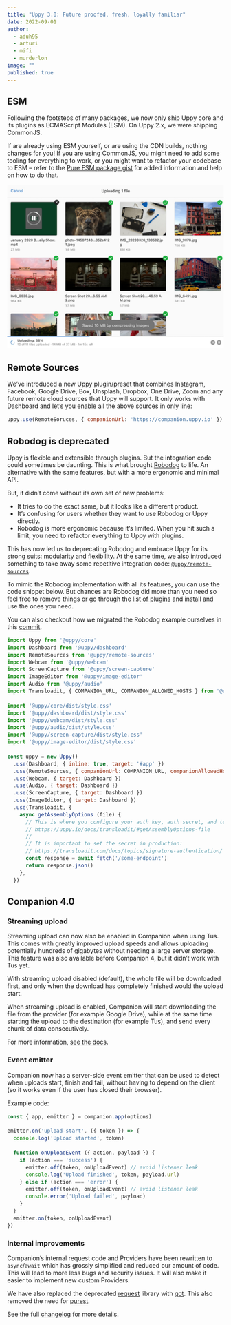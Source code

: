 ```yaml
---
title: "Uppy 3.0: Future proofed, fresh, loyally familiar" 
date: 2022-09-01
author: 
  - aduh95
  - arturi
  - mifi
  - murderlon
image: ""
published: true
---
```


<!--more-->

## ESM

Following the footsteps of many packages, we now only ship Uppy core and its plugins as ECMAScript Modules (ESM). On Uppy 2.x, we were shipping CommonJS.

If are already using ESM yourself, or are using the CDN builds, nothing changes for you! If you are using CommonJS, you might need to add some tooling for everything to work, or you might want to refactor your codebase to ESM – refer to the [Pure ESM package gist](https://gist.github.com/sindresorhus/a39789f98801d908bbc7ff3ecc99d99c) for added information and help on how to do that.

<img class="border" alt="Uppy Compressor plugin showing compressed images notification" src="/images/blog/2.4-2.7/compressor.jpg">

## Remote Sources

We’ve introduced a new Uppy plugin/preset that combines Instagram, Facebook, Google Drive, Box, Unsplash, Dropbox, One Drive, Zoom and any future remote cloud sources that Uppy will support. It only works with Dashboard and let’s you enable all the above sources in only line:

```js
uppy.use(RemoteSoruces, { companionUrl: 'https://companion.uppy.io' }) // Remote Soruces need Companion server instance to work, you can get one hosted from Transloadit.com or self-host it
```

## Robodog is deprecated

Uppy is flexible and extensible through plugins. But the integration code could sometimes be daunting. This is what brought [Robodog](/docs/robodog/) to life. An alternative with the same features, but with a more ergonomic and minimal API.

But, it didn’t come without its own set of new problems:

* It tries to do the exact same, but it looks like a different product.
* It’s confusing for users whether they want to use Robodog or Uppy directly.
* Robodog is more ergonomic because it’s limited. When you hit such a limit, you
  need to refactor everything to Uppy with plugins.

This has now led us to deprecating Robodog and embrace Uppy for its strong suits: modularity and flexibility. At the same time, we also introduced something to take away some repetitive integration code: [`@uppy/remote-sources`](/docs/remote-sources).

To mimic the Robodog implementation with all its features, you can use the code snippet below. But chances are Robodog did more than you need so feel free to remove things or go through the [list of plugins](/docs/plugins/) and install and use the ones you need.

You can also checkout how we migrated the Robodog example ourselves in this [commit](https://github.com/transloadit/uppy/commit/089aaed615c77bafaf905e291b6b4e82aaeb2f6f).

```js
import Uppy from '@uppy/core'
import Dashboard from '@uppy/dashboard'
import RemoteSources from '@uppy/remote-sources'
import Webcam from '@uppy/webcam'
import ScreenCapture from '@uppy/screen-capture'
import ImageEditor from '@uppy/image-editor'
import Audio from '@uppy/audio'
import Transloadit, { COMPANION_URL, COMPANION_ALLOWED_HOSTS } from '@uppy/transloadit'

import '@uppy/core/dist/style.css'
import '@uppy/dashboard/dist/style.css'
import '@uppy/webcam/dist/style.css'
import '@uppy/audio/dist/style.css'
import '@uppy/screen-capture/dist/style.css'
import '@uppy/image-editor/dist/style.css'

const uppy = new Uppy()
  .use(Dashboard, { inline: true, target: '#app' })
  .use(RemoteSources, { companionUrl: COMPANION_URL, companionAllowedHosts: COMPANION_ALLOWED_HOSTS })
  .use(Webcam, { target: Dashboard })
  .use(Audio, { target: Dashboard })
  .use(ScreenCapture, { target: Dashboard })
  .use(ImageEditor, { target: Dashboard })
  .use(Transloadit, {
    async getAssemblyOptions (file) {
      // This is where you configure your auth key, auth secret, and template ID
      // https://uppy.io/docs/transloadit/#getAssemblyOptions-file
      //
      // It is important to set the secret in production:
      // https://transloadit.com/docs/topics/signature-authentication/
      const response = await fetch('/some-endpoint')
      return response.json()
    },
  })
```

## Companion 4.0

### Streaming upload

Streaming upload can now also be enabled in Companion when using Tus. This comes with greatly improved upload speeds and allows uploading potentially hundreds of gigabytes without needing a large server storage. This feature was also available before Companion 4, but it didn’t work with Tus yet.

With streaming upload disabled (default), the whole file will be downloaded first, and only when the download has completely finished would the upload start.

When streaming upload is enabled, Companion will start downloading the file from the provider (for example Google Drive), while at the same time starting the upload to the destination (for example Tus), and send every chunk of data consecutively.

For more information, [see the docs](https://uppy.io/docs/companion/).

### Event emitter

Companion now has a server-side event emitter that can be used to detect when uploads start, finish and fail, without having to depend on the client (so it works even if the user has closed their browser).

Example code:

```js
const { app, emitter } = companion.app(options)

emitter.on('upload-start', ({ token }) => {
  console.log('Upload started', token)

  function onUploadEvent ({ action, payload }) {
    if (action === 'success') {
      emitter.off(token, onUploadEvent) // avoid listener leak
      console.log('Upload finished', token, payload.url)
    } else if (action === 'error') {
      emitter.off(token, onUploadEvent) // avoid listener leak
      console.error('Upload failed', payload)
    }
  }
  emitter.on(token, onUploadEvent)
})
```

### Internal improvements

Companion’s internal request code and Providers have been rewritten to `async`/`await` which has grossly simplified and reduced our amount of code. This will lead to more less bugs and security issues. It will also make it easier to implement new custom Providers.

We have also replaced the deprecated [request](https://github.com/request/request) library with [got](https://github.com/sindresorhus/got). This also removed the need for [purest](https://github.com/simov/purest).

See the full [changelog](https://github.com/transloadit/uppy/blob/master/CHANGELOG.md#1300) for more details.

